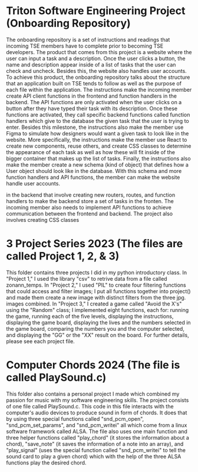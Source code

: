 # **Triton Software Engineering Project (Onboarding Repository)**

The onboarding repository is a set of instructions and readings that incoming TSE members have to complete prior to becoming TSE developers. The product that comes
from this project is a website where the user can input a task and a description. Once the user clicks a button, the name and description appear inside of a list
of tasks that the user can check and uncheck. Besides this, the website also handles user accounts.
To achieve this product, the onboarding repository talks about the structure that an application built on TSE tends to follow as well as the purpose of each file
within the application. The instructions make the incoming member create API client functions in the frontend and function handlers in the backend. The API functions are only activated when the user clicks on a button after they have typed their task with its description. Once these functions are activated, they call specific backend functions called function handlers which give to the database the given task that the user is trying to enter. Besides this milestone, the
instructions also make the member use Figma to simulate how designers would want a given task to look like in the website. More specifically, the instructions
make the member use React to create new components, reuse others, and create CSS classes to determine the appearance of each task as well as how these will
fit inside of the bigger container that makes up the list of tasks. Finally, the instructions also make the member create a new schema (kind of object) that defines
how a User object should look like in the database. With this schema and more function handlers and API functions, the member can make the website handle user
accounts.

in the backend that involve creating new routers, routes, and function handlers
to make the backend store a set of tasks in the fronten. The incoming member also needs to implement API functions to achieve communication between the frontend and backend. The project also involves creating CSS classes 

# **3 Project Series 2023 (The files are called Project 1, 2, & 3)**

This folder contains three projects I did in my python introductory class. In "Project 1," I used the library "csv" to retrive data from a file called zonann_temps. In "Project 2,"
I used "PIL" to create four filtering functions that could access and filter images; I put all functions together into project() and made them create a new image with distinct filters from the three
jpg. images combined. In "Project 3," I created a game called "Avoid the X's" using the "Random" class; I implemented eight functions, each for: running the game, running each of the five levels,
displaying the instructions, displaying the game board, displaying the lives and the numbers selected in the game board, comparing the numbers you and the computer selected, and displaying
the "GG" or the "XX" result on the board. For further details, please see each project file. 

# **Computer Chords 2024 (The file is called PlaySound.c)**

This folder also contains a personal project I made which combined my passion for music with my software engineering skills. The project consists of one file called PlaySound.c. This code in this file interacts with the computer's audio devices to produce sound in form of chords. It does that by using three special functions called "snd_pcm_open", "snd_pcm_set_params", and "snd_pcm_writei" all which come from a linux software framework called ALSA. The file also uses one main function and three helper functions called "play_chord" (it stores the information about a chord), "save_note" (it saves the information of a note into an array), and "play_signal" (uses the special function called "snd_pcm_writei" to tell the sound card to play a given chord) which with the help of the three ALSA functions play the desired chord.
